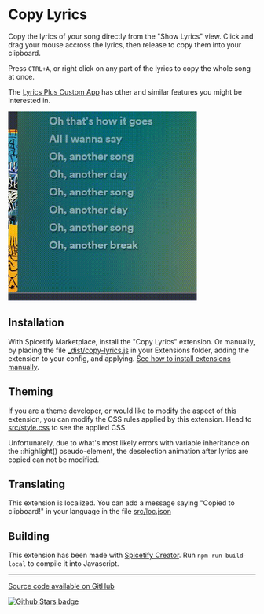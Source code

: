 # Copy Lyrics
 
Copy the lyrics of your song directly from the "Show Lyrics" view. Click and drag your mouse accross the lyrics, then release to copy them into your clipboard.

Press `CTRL+A`, or right click on any part of the lyrics to copy the whole song at once.

The [Lyrics Plus Custom App](https://spicetify.app/docs/advanced-usage/custom-apps/#lyrics-plus) has other and similar features you might be interested in.

![Demo](https://github.com/Aimarekin/Aimarekins-Spicetify-Extensions/blob/main/copy-lyrics/assets/demo.gif?raw=true)

## Installation
With Spicetify Marketplace, install the "Copy Lyrics" extension. Or manually, by placing the file [_dist/copy-lyrics.js](https://github.com/Aimarekin/Aimarekins-Spicetify-Extensions/blob/main/_dist/copy-lyrics.js) in your Extensions folder, adding the extension to your config, and applying. [See how to install extensions manually](https://spicetify.app/docs/advanced-usage/extensions).

## Theming
If you are a theme developer, or would like to modify the aspect of this extension, you can modify the CSS rules applied by this extension. Head to [src/style.css](https://github.com/Aimarekin/Aimarekins-Spicetify-Extensions/blob/main/copy-lyrics/src/style.css) to see the applied CSS.

Unfortunately, due to what's most likely errors with variable inheritance on the ::highlight() pseudo-element, the deselection animation after lyrics are copied can not be modified.

## Translating
This extension is localized. You can add a message saying "Copied to clipboard!" in your language in the file [src/loc.json](https://github.com/Aimarekin/Aimarekins-Spicetify-Extensions/blob/main/copy-lyrics/src/loc.json)

## Building
This extension has been made with [Spicetify Creator](https://spicetify.app/docs/development/spicetify-creator/). Run `npm run build-local` to compile it into Javascript.

---

[Source code available on GitHub](https://github.com/Aimarekin/Aimarekins-Spicetify-Extensions/tree/main/copy-lyrics)

[![Github Stars badge](https://img.shields.io/github/stars/Aimarekin/Aimarekins-Spicetify-Extensions?logo=github&style=social)](https://github.com/Aimarekin/Aimarekins-Spicetify-Extensions)